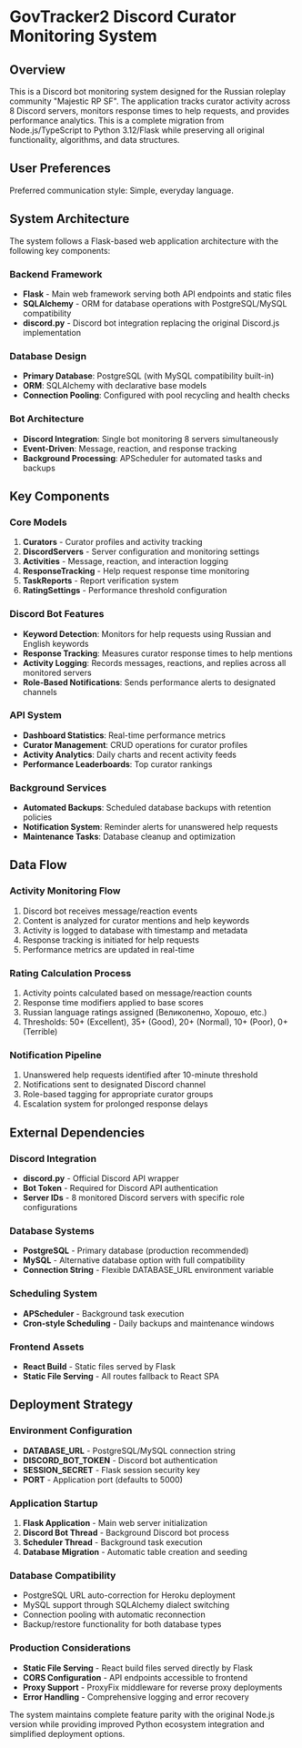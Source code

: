 # GovTracker2 Discord Curator Monitoring System

## Overview

This is a Discord bot monitoring system designed for the Russian roleplay community "Majestic RP SF". The application tracks curator activity across 8 Discord servers, monitors response times to help requests, and provides performance analytics. This is a complete migration from Node.js/TypeScript to Python 3.12/Flask while preserving all original functionality, algorithms, and data structures.

## User Preferences

Preferred communication style: Simple, everyday language.

## System Architecture

The system follows a Flask-based web application architecture with the following key components:

### Backend Framework
- **Flask** - Main web framework serving both API endpoints and static files
- **SQLAlchemy** - ORM for database operations with PostgreSQL/MySQL compatibility
- **discord.py** - Discord bot integration replacing the original Discord.js implementation

### Database Design
- **Primary Database**: PostgreSQL (with MySQL compatibility built-in)
- **ORM**: SQLAlchemy with declarative base models
- **Connection Pooling**: Configured with pool recycling and health checks

### Bot Architecture
- **Discord Integration**: Single bot monitoring 8 servers simultaneously
- **Event-Driven**: Message, reaction, and response tracking
- **Background Processing**: APScheduler for automated tasks and backups

## Key Components

### Core Models
1. **Curators** - Curator profiles and activity tracking
2. **DiscordServers** - Server configuration and monitoring settings
3. **Activities** - Message, reaction, and interaction logging
4. **ResponseTracking** - Help request response time monitoring
5. **TaskReports** - Report verification system
6. **RatingSettings** - Performance threshold configuration

### Discord Bot Features
- **Keyword Detection**: Monitors for help requests using Russian and English keywords
- **Response Tracking**: Measures curator response times to help mentions
- **Activity Logging**: Records messages, reactions, and replies across all monitored servers
- **Role-Based Notifications**: Sends performance alerts to designated channels

### API System
- **Dashboard Statistics**: Real-time performance metrics
- **Curator Management**: CRUD operations for curator profiles
- **Activity Analytics**: Daily charts and recent activity feeds
- **Performance Leaderboards**: Top curator rankings

### Background Services
- **Automated Backups**: Scheduled database backups with retention policies
- **Notification System**: Reminder alerts for unanswered help requests
- **Maintenance Tasks**: Database cleanup and optimization

## Data Flow

### Activity Monitoring Flow
1. Discord bot receives message/reaction events
2. Content is analyzed for curator mentions and help keywords
3. Activity is logged to database with timestamp and metadata
4. Response tracking is initiated for help requests
5. Performance metrics are updated in real-time

### Rating Calculation Process
1. Activity points calculated based on message/reaction counts
2. Response time modifiers applied to base scores
3. Russian language ratings assigned (Великолепно, Хорошо, etc.)
4. Thresholds: 50+ (Excellent), 35+ (Good), 20+ (Normal), 10+ (Poor), 0+ (Terrible)

### Notification Pipeline
1. Unanswered help requests identified after 10-minute threshold
2. Notifications sent to designated Discord channel
3. Role-based tagging for appropriate curator groups
4. Escalation system for prolonged response delays

## External Dependencies

### Discord Integration
- **discord.py** - Official Discord API wrapper
- **Bot Token** - Required for Discord API authentication
- **Server IDs** - 8 monitored Discord servers with specific role configurations

### Database Systems
- **PostgreSQL** - Primary database (production recommended)
- **MySQL** - Alternative database option with full compatibility
- **Connection String** - Flexible DATABASE_URL environment variable

### Scheduling System
- **APScheduler** - Background task execution
- **Cron-style Scheduling** - Daily backups and maintenance windows

### Frontend Assets
- **React Build** - Static files served by Flask
- **Static File Serving** - All routes fallback to React SPA

## Deployment Strategy

### Environment Configuration
- **DATABASE_URL** - PostgreSQL/MySQL connection string
- **DISCORD_BOT_TOKEN** - Discord bot authentication
- **SESSION_SECRET** - Flask session security key
- **PORT** - Application port (defaults to 5000)

### Application Startup
1. **Flask Application** - Main web server initialization
2. **Discord Bot Thread** - Background Discord bot process
3. **Scheduler Thread** - Background task execution
4. **Database Migration** - Automatic table creation and seeding

### Database Compatibility
- PostgreSQL URL auto-correction for Heroku deployment
- MySQL support through SQLAlchemy dialect switching
- Connection pooling with automatic reconnection
- Backup/restore functionality for both database types

### Production Considerations
- **Static File Serving** - React build files served directly by Flask
- **CORS Configuration** - API endpoints accessible to frontend
- **Proxy Support** - ProxyFix middleware for reverse proxy deployments
- **Error Handling** - Comprehensive logging and error recovery

The system maintains complete feature parity with the original Node.js version while providing improved Python ecosystem integration and simplified deployment options.
